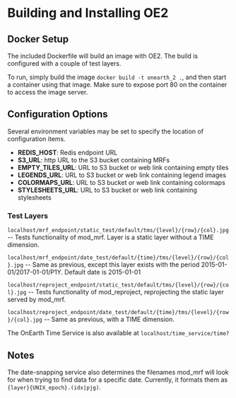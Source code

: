 # Building and Installing OE2

## Docker Setup

The included Dockerfile will build an image with OE2. The build is configured
with a couple of test layers.

To run, simply build the image `docker build -t onearth_2 .`, and then start a
container using that image. Make sure to expose port 80 on the container to
access the image server.

## Configuration Options

Several environment variables may be set to specify the location of configuration items.

* **REDIS_HOST**: Redis endpoint URL
* **S3_URL**: http URL to the S3 bucket containing MRFs
* **EMPTY_TILES_URL**: URL to S3 bucket or web link containing empty tiles
* **LEGENDS_URL**: URL to S3 bucket or web link containing legend images
* **COLORMAPS_URL**: URL to S3 bucket or web link containing colormaps
* **STYLESHEETS_URL**: URL to S3 bucket or web link containing stylesheets

### Test Layers

`localhost/mrf_endpoint/static_test/default/tms/{level}/{row}/{col}.jpg` --
Tests functionality of mod_mrf. Layer is a static layer without a TIME
dimension.

`localhost/mrf_endpoint/date_test/default/{time}/tms/{level}/{row}/{col}.jpg` --
Same as previous, except this layer exists with the period
2015-01-01/2017-01-01/P1Y. Default date is 2015-01-01

`localhost/reproject_endpoint/static_test/default/tms/{level}/{row}/{col}.jpg`
-- Tests functionality of mod_reproject, reprojecting the static layer served by
mod_mrf.

`localhost/reproject_endpoint/date_test/default/{time}/tms/{level}/{row}/{col}.jpg`
-- Same as previous, with a TIME dimension.

The OnEarth Time Service is also available at `localhost/time_service/time?`

## Notes

The date-snapping service also determines the filenames mod_mrf will look for
when trying to find data for a specific date. Currently, it formats them as
`{layer}{UNIX_epoch}.(idx|pjg)`.
